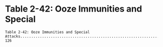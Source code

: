 # Table 2-42: Ooze Immunities and Special

```
Table 2-42: Ooze Immunities and Special
Attacks.................................................................. 126

```
